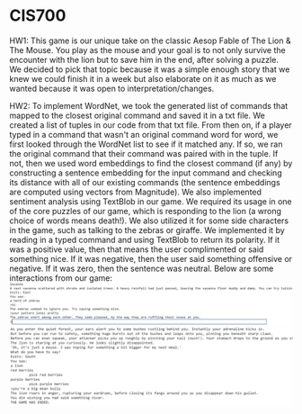 # CIS700
HW1:
This game is our unique take on the classic Aesop Fable of The Lion & The Mouse. You play as the mouse and your goal is to not only survive the encounter with the lion but to save him in the end, after solving a puzzle. We decided to pick that topic because it was a simple enough story that we knew we could finish it in a week but also elaborate on it as much as we wanted because it was open to interpretation/changes.

HW2:
To implement WordNet, we took the generated list of commands that mapped to the closest original command and saved it in a txt file. We created a list of tuples in our code from that txt file. From then on, if a player typed in a command that wasn't an original command word for word, we first looked through the WordNet list to see if it matched any. If so, we ran the original command that their command was paired with in the tuple. If not, then we used word embeddings to find the closest command (if any) by constructing a sentence embedding for the input command and checking its distance with all of our existing commands (the sentence embeddings are computed using vectors from Magnitude). We also implemented sentiment analysis using TextBlob in our game. We required its usage in one of the core puzzles of our game, which is responding to the lion (a wrong choice of words means death!). We also utilized it for some side characters in the game, such as talking to the zebras or giraffe. We implemented it by reading in a typed command and using TextBlob to return its polarity. If it was a positive value, then that means the user complimented or said something nice. If it was negative, then the user said something offensive or negative. If it was zero, then the sentence was neutral. Below are some interactions from our game:
![](sentimentAnalysisZebras.png)
![](sentimentAnalysisLion.png)
